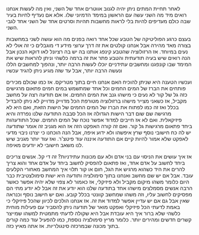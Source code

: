 לאחר תחיית המתים ניתן יהיה לגנוב אווטרים אחד של השני, ואין מה לעשות אנחנו רואים מיד מה השני עשה עם הראשון במימד הדמיוני שלו. אלא אם נעדיף לחיות בעיר שבה כולם מעדיפים להיות בלי לראות מחשבות תהיות וסרטים אחד של השני אחד לגבי השני. 

בעצם כרגע הפוליטיקה של הטבע שכל אחד רואה בפנים מה הוא עושה לשני במחשבות בצורה מאד מהירה אבל אנחנו קולטים את זה דרך ערוצי מידע די מוגבלים כי זה אולי לא נעים במיוחד. אז הרזולוציה שהטבע קינפג אותנו בה יש בה רציונל לאו דוקא הנכון אבל הנה רואים שיש בעיה תודעתית והטבע פתר את זה ברמה כלשהי וניתן להראות שיש את המימד שבו קונפגנו ומחשבים עתידניים יוכלו לעשות הרבה יותר, ונהפוך למחשבים הללו ונעשה הרבה יותר, אבל עד שזה מגיע ניתן להגיד עכשיו 

ועכשיו הטענה היא שניתן להוכיח האם אנחנו חיים בתוך מטריקס. אז כמו שכולם מכירים פותחים את הברז של המים החמים וכל אחד שמתשמש במים חמים פתאום מרגישים כזה גל של קור לא נעים כי מישהו גנב את המים החמים. אז אם תודעה רצה על מחשב מקביל, אז כשאני מצייר מישהו ברזולוציה מטורפת הכל מדוייק מדוייק לא ניתן להבדיל בכלל ואז זה כמו לפתוח את הברז של המים החמים של הישות הזאת, ואם היא לא מרגישה שם שום דבר הישות הגדולה אז הכל סבבה התודעה שלנו נפרדה והיא פיזיקאלית. ואם לא אז חייבים למדוד אפשר נוכח של המים החמים. שכל התודעהות ביחד פתאום מרגישות גל קור. ואם זה קורה האפקט הזה אז הוא מגניב זה אומר שתודעה יש לה כח חישובי נוסף שרץ איפשהו ולא ידוע איפה, אבל הנה הוכחנו כי יצרנו ניבוי מדעי לאפקט שלא אמור להיות קיים אם התודעה איננה עוד פיטצ'ר. ואז עוד יותר מגניב שיש לנו משאב חישובי לא יודעים מאיפה. 

אז איך עושים את הניסוי עם בני אדם ולא עם מכונות עתידניות? זה די קל. אנשים צריכים ביחד לחשוב על אדם אחד, ואז פתאום להפסיק לחשוב ביחד על אדם אחד והוא צריך להרים את היד כשהוא מרגיש את הגל, חום או קור תלוי איך המחשב מאחורי הקלעים עובד. אבל אם יש שם מחשב ואנחנו בתוך סימולציה ותודעה היא ישות סימולצטיבית כבר היום כלומר משהו מיקום מקביל ולא פיזיקלי, אז כאמור לא צפוי שלא יהיה אפשר כאשר הרבה אנשים מסמלצים מישהו אחד בתודעה שלנו הוא יודע את זה אבל לא יודע מתי הם מפסיקים לחשוב עליו, וזה משהו שמחשב קוונטי בכלל קובע. ואם יש חישוב נוסף וכנראה שאין אבל גם אם יש עדיין אפשר למדוד את זה. אז אנחנו הולכים לכיוון שהכל פיזיקלי כי באמת לדעתי הכל פיזיקלי ואפקט מואר של תודעה ניתן להסביר עם פעילות מוחית כלשהי שלא ברור איך היא עובדת אבל היא שקולה לדעתי מתמטית למשהו שמייצר קשרים חדשים ומהירים יותר. כלומר מריץ סימולציה נוספת, כמו להפעיל עוד כמה קורים בתוך מכונה שבמרכזה סינגולריות. אז אתה מאיץ כזה. 
